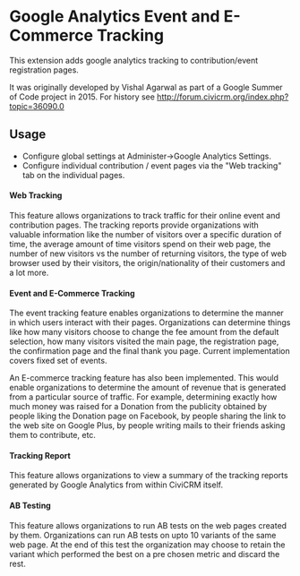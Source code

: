 # Google Analytics Event and E-Commerce Tracking
This extension adds google analytics tracking to contribution/event registration pages.

It was originally developed by Vishal Agarwal as part of a Google Summer of Code project in 2015. For history see http://forum.civicrm.org/index.php?topic=36090.0

## Usage

* Configure global settings at Administer->Google Analytics Settings.
* Configure individual contribution / event pages via the "Web tracking" tab on the individual pages.

#### Web Tracking

This feature allows organizations to track traffic for their online event and contribution pages. The tracking reports provide organizations with valuable information like the number of visitors over a specific duration of time, the average amount of time visitors spend on their web page, the number of new visitors vs the number of returning visitors, the type of web browser used by their visitors, the origin/nationality of their customers and a lot more.

#### Event and E-Commerce Tracking

The event tracking feature enables organizations to determine the manner in which users interact with their pages. Organizations can determine things like how many visitors choose to change the fee amount from the default selection, how many visitors visited the main page, the registration page, the confirmation page and the final thank you page. Current implementation covers fixed set of events.

An E-commerce tracking feature has also been implemented. This would enable organizations to determine the amount of revenue that is generated from a particular source of traffic. For example, determining exactly how much money was raised for a Donation from the publicity obtained by people liking the Donation page on Facebook, by people sharing the link to the web site on Google Plus, by people writing mails to their friends asking them to contribute, etc.

#### Tracking Report

This feature allows organizations to view a summary of the tracking reports generated by Google Analytics from within CiviCRM itself.

#### AB Testing

This feature allows organizations to run AB tests on the web pages created by them. Organizations can run AB tests on upto 10 variants of the same web page. At the end of this test the organization may choose to retain the variant which performed the best on a pre chosen metric and discard the rest.
